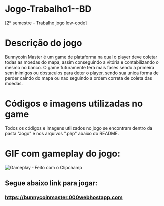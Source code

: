 # Jogo-Trabalho1--BD
[2º semestre - Trabalho jogo low-code] 
# Descrição do jogo
Bunnycoin Master é um game de plataforma na qual o player deve coletar todas as moedas do mapa, assim conseguindo a vitória e contabilizando o mesmo no banco.
O game futuramente terá mais fases sendo a primeira sem inimigos ou obstaculos para deter o player, sendo sua unica forma de perder caindo do mapa ou nao seguindo a ordem correta de coleta das moedas.

# Códigos e imagens utilizadas no game
Todos os códigos e imagens utilizados no jogo se encontram dentro da pasta "Jogo" e nos arquivos ".php" abaixo do README.

# GIF com gameplay do jogo:
![Gameplay ‐ Feito com o Clipchamp](https://github.com/viivi02/Jogo-Trabalho1--BD/assets/130519362/71210a59-09f0-449a-85a4-11b64115a3ae)


## Segue abaixo link para jogar:
### https://bunnycoinmaster.000webhostapp.com
